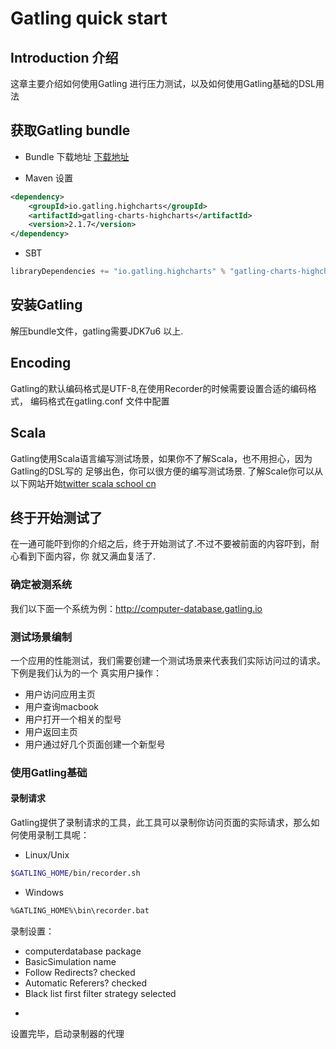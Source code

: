 # Gatling quick start
## Introduction 介绍
这章主要介绍如何使用Gatling 进行压力测试，以及如何使用Gatling基础的DSL用法

## 获取Gatling bundle
- Bundle 下载地址
[下载地址](https://repo1.maven.org/maven2/io/gatling/highcharts/gatling-charts-highcharts-bundle/2.1.7/gatling-charts-highcharts-bundle-2.1.7-bundle.zip)

- Maven 设置
```xml
<dependency>
    <groupId>io.gatling.highcharts</groupId>
    <artifactId>gatling-charts-highcharts</artifactId>
    <version>2.1.7</version>
</dependency>
```
- SBT
```scala
libraryDependencies += "io.gatling.highcharts" % "gatling-charts-highcharts" % "2.1.7"
```

## 安装Gatling
解压bundle文件，gatling需要JDK7u6 以上.

## Encoding
Gatling的默认编码格式是UTF-8,在使用Recorder的时候需要设置合适的编码格式，
编码格式在gatling.conf 文件中配置

## Scala
Gatling使用Scala语言编写测试场景，如果你不了解Scala，也不用担心，因为Gatling的DSL写的
足够出色，你可以很方便的编写测试场景.
了解Scale你可以从以下网站开始[twitter scala school cn](http://twitter.github.io/scala_school/zh_cn/index.html)

## 终于开始测试了
在一通可能吓到你的介绍之后，终于开始测试了.不过不要被前面的内容吓到，耐心看到下面内容，你
就又满血复活了.

### 确定被测系统
我们以下面一个系统为例：http://computer-database.gatling.io

### 测试场景编制
一个应用的性能测试，我们需要创建一个测试场景来代表我们实际访问过的请求。下例是我们认为的一个
真实用户操作：
- 用户访问应用主页
- 用户查询macbook
- 用户打开一个相关的型号
- 用户返回主页
- 用户通过好几个页面创建一个新型号

### 使用Gatling基础
#### 录制请求
Gatling提供了录制请求的工具，此工具可以录制你访问页面的实际请求，那么如何使用录制工具呢：
* Linux/Unix
```sh
$GATLING_HOME/bin/recorder.sh
```
* Windows
```sh
%GATLING_HOME%\bin\recorder.bat
```

录制设置：
- computerdatabase package
- BasicSimulation name
- Follow Redirects? checked
- Automatic Referers? checked
- Black list first filter strategy selected
- ```.\*.css,.*\.js and .*\.ico in the black list filters

设置完毕，启动录制器的代理
